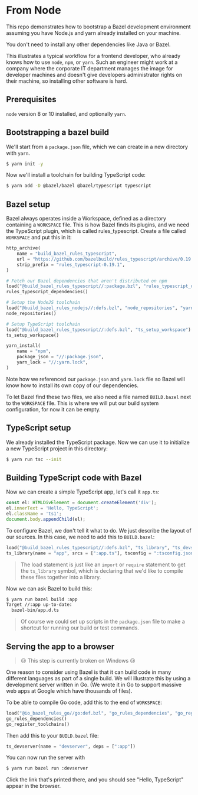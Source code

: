 # From Node

This repo demonstrates how to bootstrap a Bazel development environment assuming
you have Node.js and yarn already installed on your machine.

You don't need to install any other dependencies like Java or Bazel.

This illustrates a typical workflow for a frontend developer, who already knows
how to use `node`, `npm`, or `yarn`.
Such an engineer might work at a company where the corporate IT department
manages the image for developer machines and doesn't give developers
administrator rights on their machine, so installing other software is hard.

## Prerequisites

`node` version 8 or 10 installed, and optionally `yarn`.

## Bootstrapping a bazel build

We'll start from a `package.json` file, which we can create in a new directory
with `yarn`.

```sh
$ yarn init -y
```

Now we'll install a toolchain for building TypeScript code:

```sh
$ yarn add -D @bazel/bazel @bazel/typescript typescript
```

## Bazel setup

Bazel always operates inside a Workspace, defined as a directory containing a
`WORKSPACE` file.
This is how Bazel finds its plugins, and we need the TypeScript plugin,
which is called rules_typescript. Create a file called
`WORKSPACE` and put this in it:

```python
http_archive(
    name = "build_bazel_rules_typescript",
    url = "https://github.com/bazelbuild/rules_typescript/archive/0.19.1.zip",
    strip_prefix = "rules_typescript-0.19.1",
)

# Fetch our Bazel dependencies that aren't distributed on npm
load("@build_bazel_rules_typescript//:package.bzl", "rules_typescript_dependencies")
rules_typescript_dependencies()

# Setup the NodeJS toolchain
load("@build_bazel_rules_nodejs//:defs.bzl", "node_repositories", "yarn_install")
node_repositories()

# Setup TypeScript toolchain
load("@build_bazel_rules_typescript//:defs.bzl", "ts_setup_workspace")
ts_setup_workspace()

yarn_install(
    name = "npm",
    package_json = "//:package.json",
    yarn_lock = "//:yarn.lock",
)
```

Note how we referenced our `package.json` and `yarn.lock` file so Bazel will
know how to install its own copy of our dependencies.

To let Bazel find these two files, we also need a file named `BUILD.bazel` next
to the `WORKSPACE` file. This is where we will put our build system
configuration, for now it can be empty.

## TypeScript setup

We already installed the TypeScript package. Now we can use it to initialize a
new TypeScript project in this directory:

```sh
$ yarn run tsc --init
```

## Building TypeScript code with Bazel

Now we can create a simple TypeScript app, let's call it `app.ts`:

```typescript
const el: HTMLDivElement = document.createElement('div');
el.innerText = 'Hello, TypeScript';
el.className = 'ts1';
document.body.appendChild(el);
```

To configure Bazel, we don't tell it what to do. We just describe the layout of
our sources. In this case, we need to add this to `BUILD.bazel`:

```python
load("@build_bazel_rules_typescript//:defs.bzl", "ts_library", "ts_devserver")
ts_library(name = "app", srcs = [":app.ts"], tsconfig = ":tsconfig.json")
```

> The load statement is just like an `import` or `require` statement to get the
> `ts_library` symbol, which is declaring that we'd like to compile these files
> together into a library.

Now we can ask Bazel to build this:

```sh
$ yarn run bazel build :app
Target //:app up-to-date:
  bazel-bin/app.d.ts
```

> Of course we could set up scripts in the `package.json` file to make a
> shortcut for running our build or test commands.

## Serving the app to a browser

> 😢 This step is currently broken on Windows 😢

One reason to consider using Bazel is that it can build code in many different
languages as part of a single build. We will illustrate this by using a
development server written in Go. (We wrote it in Go to support massive web
apps at Google which have thousands of files).

To be able to compile Go code, add this to the end of `WORKSPACE`:

```python
load("@io_bazel_rules_go//go:def.bzl", "go_rules_dependencies", "go_register_toolchains")
go_rules_dependencies()
go_register_toolchains()
```

Then add this to your `BUILD.bazel` file:

```python
ts_devserver(name = "devserver", deps = [":app"])
```

You can now run the server with

```sh
$ yarn run bazel run :devserver
```

Click the link that's printed there, and you should see "Hello, TypeScript"
appear in the browser.
